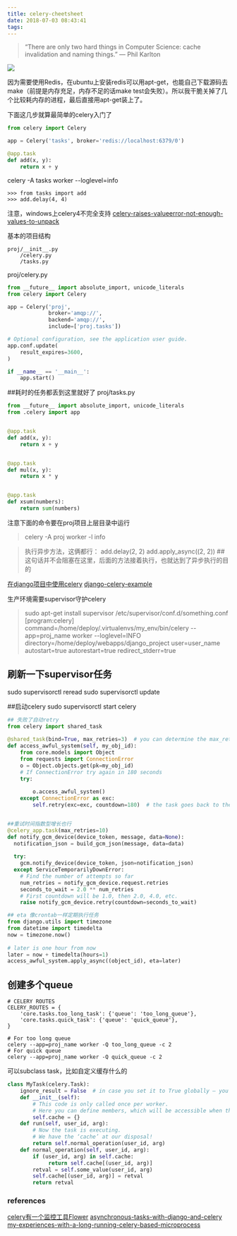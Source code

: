 ```yaml
---
title: celery-cheetsheet
date: 2018-07-03 08:43:41
tags:
---
```


>“There are only two hard things in Computer Science: cache invalidation and naming things.”
— Phil Karlton

![](https://www.haldir66.ga/static/imgs/Celery_picture.jpg)

<!--more-->

因为需要使用Redis，在ubuntu上安装redis可以用apt-get，也能自己下载源码去make（前提是内存充足，内存不足的话make test会失败）。所以我干脆关掉了几个比较耗内存的进程，最后直接用apt-get装上了。

下面这几步就算最简单的celery入门了
```python
from celery import Celery

app = Celery('tasks', broker='redis://localhost:6379/0')

@app.task
def add(x, y):
    return x + y
```

celery -A tasks worker --loglevel=info
```
>>> from tasks import add
>>> add.delay(4, 4)
```
注意，windows上celery4不完全支持
[celery-raises-valueerror-not-enough-values-to-unpack](https://stackoverflow.com/questions/45744992/celery-raises-valueerror-not-enough-values-to-unpack)


基本的项目结构
```
proj/__init__.py
    /celery.py
    /tasks.py
```

proj/celery.py 
```python
from __future__ import absolute_import, unicode_literals
from celery import Celery

app = Celery('proj',
             broker='amqp://',
             backend='amqp://',
             include=['proj.tasks'])

# Optional configuration, see the application user guide.
app.conf.update(
    result_expires=3600,
)

if __name__ == '__main__':
    app.start()
```

##耗时的任务都丢到这里就好了
proj/tasks.py
```python
from __future__ import absolute_import, unicode_literals
from .celery import app


@app.task
def add(x, y):
    return x + y


@app.task
def mul(x, y):
    return x * y


@app.task
def xsum(numbers):
    return sum(numbers)
```
注意下面的命令要在proj项目上层目录中运行
> celery -A proj worker -l info

> 执行异步方法，这俩都行：
add.delay(2, 2)
add.apply_async((2, 2)) ##这句话并不会阻塞在这里，后面的方法接着执行，也就达到了异步执行的目的



[在django项目中使用celery](http://docs.celeryproject.org/en/latest/django/first-steps-with-django.html)
[django-celery-example](https://simpleisbetterthancomplex.com/tutorial/2017/08/20/how-to-use-celery-with-django.html)

生产环境需要supervisor守护celery
> sudo apt-get install supervisor
/etc/supervisor/conf.d/something.conf
[program:celery]
command=/home/deploy/.virtualenvs/my_env/bin/celery --app=proj_name worker --loglevel=INFO
directory=/home/deploy/webapps/django_project
user=user_name
autostart=true
autorestart=true
redirect_stderr=true

## 刷新一下supervisor任务
sudo supervisorctl reread
sudo supervisorctl update

##启动celery
sudo supervisorctl start celery


```python
## 失败了自动retry
from celery import shared_task
 
@shared_task(bind=True, max_retries=3)  # you can determine the max_retries here
def access_awful_system(self, my_obj_id):
    from core.models import Object
    from requests import ConnectionError
    o = Object.objects.get(pk=my_obj_id)
    # If ConnectionError try again in 180 seconds
    try:
 
        o.access_awful_system()
    except ConnectionError as exc:
        self.retry(exc=exc, countdown=180)  # the task goes back to the queue


##重试时间指数型增长也行 
@celery_app.task(max_retries=10)
def notify_gcm_device(device_token, message, data=None):
  notification_json = build_gcm_json(message, data=data)
 
  try:
    gcm.notify_device(device_token, json=notification_json)
  except ServiceTemporarilyDownError:
    # Find the number of attempts so far
    num_retries = notify_gcm_device.request.retries
    seconds_to_wait = 2.0 ** num_retries
    # First countdown will be 1.0, then 2.0, 4.0, etc.
    raise notify_gcm_device.retry(countdown=seconds_to_wait)

## eta 像crontab一样定期执行任务
from django.utils import timezone
from datetime import timedelta
now = timezone.now() 
 
# later is one hour from now
later = now + timedelta(hours=1)
access_awful_system.apply_async((object_id), eta=later)

```

## 创建多个queue
```
# CELERY ROUTES
CELERY_ROUTES = {
    'core.tasks.too_long_task': {'queue': 'too_long_queue'},
    'core.tasks.quick_task': {'queue': 'quick_queue'},
}

# For too long queue
celery --app=proj_name worker -Q too_long_queue -c 2
# For quick queue
celery --app=proj_name worker -Q quick_queue -c 2
```

可以subclass task，比如自定义缓存什么的
```python
class MyTask(celery.Task):
    ignore_result = False  # in case you set it to True globally — you should!
    def __init__(self):
        # This code is only called once per worker.
        # Here you can define members, which will be accessible when the task runs, later on.
        self.cache = {}
    def run(self, user_id, arg):
        # Now the task is executing.
        # We have the ‘cache’ at our disposal!
        return self.normal_operation(user_id, arg)
    def normal_operation(self, user_id, arg):
        if (user_id, arg) in self.cache:
             return self.cache[(user_id, arg)]
        retval = self.some_value(user_id, arg)
        self.cache[(user_id, arg)] = retval
        return retval

```


### references
[celery有一个监控工具Flower](http://flower.readthedocs.io/en/latest/)
[asynchronous-tasks-with-django-and-celery](https://realpython.com/asynchronous-tasks-with-django-and-celery/)
[my-experiences-with-a-long-running-celery-based-microprocess](https://theblog.workey.co/my-experiences-with-a-long-running-celery-based-microprocess-b2cc30da94f5)


